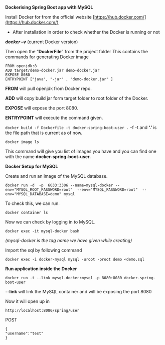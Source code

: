 
**Dockerising Spring Boot app with MySQL**

Install Docker for from the official website [https://hub.docker.com/](https://hub.docker.com/)

 - After installation in order to check whether the Docker is running or
   not

***docker   –v*** (current Docker version) 

Then open the “**DockerFile**” from the project folder
This contains the commands for generating Docker image

    FROM openjdk:8  
    ADD target/demo-docker.jar demo-docker.jar  
    EXPOSE 8080  
    ENTRYPOINT ["java", "-jar" , "demo-docker.jar" ]

**FROM** will pull openjdk from Docker repo.

**ADD** will copy build jar form target folder to root folder of the Docker.

**EXPOSE** will expose the port 8080.

**ENTRYPOINT** will execute the command given.

`docker build -f Dockerfile -t docker-spring-boot-user .`
–f <FILENAME> -t <tag-name-for-Docker-image> and **‘.’** is the file path that is current as of now.

    docker image ls

This command will give you list of images you have and you can find one with the name **docker-spring-boot-user.**

**Docker Setup for MySQL**

Create and run an image of the MySQL database.

    docker run -d  -p  6033:3306 --name=mysql-docker --env="MYSQL_ROOT_PASSWORD=root"  --env="MYSQL_PASSWORD=root"  --env="MYSQL_DATABASE=demo" mysql

To check this, we can run.

 `docker container ls` 

Now we can check by logging in to MySQL.

    docker exec -it mysql-docker bash
*(mysql-docker is the tag name we have given while creating)*

Import the sql by following command

    docker exec -i docker-mysql mysql -uroot -proot demo <demo.sql

**Run application inside the Docker**

`docker run -t --link mysql-docker:mysql -p 8080:8080 docker-spring-boot-user`

**--link** will link the MySQL container and will be exposing the port 8080

Now it will open up in

    http://localhost:8080/spring/user

POST 

    {
    "username":"test"
    }
